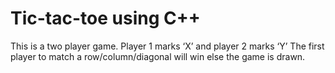 # Tic-tac-toe using C++
This is a two player game.
Player 1 marks ‘X’ and player 2 marks ‘Y’
The first player to match a row/column/diagonal will win else the game is drawn.
